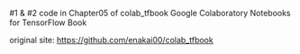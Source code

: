 #1 & #2 code in Chapter05 of colab_tfbook
Google Colaboratory Notebooks for TensorFlow Book

original site: https://github.com/enakai00/colab_tfbook
